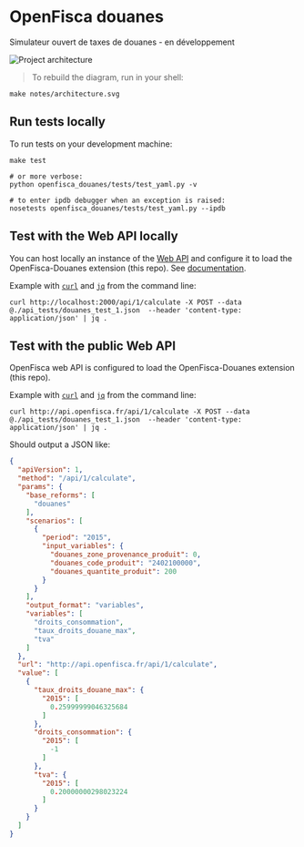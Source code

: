 # OpenFisca douanes

Simulateur ouvert de taxes de douanes - en développement

![Project architecture](https://rawgit.com/openfisca/openfisca-douanes/master/notes/architecture.svg)

> To rebuild the diagram, run in your shell:
```
make notes/architecture.svg
```

## Run tests locally

To run tests on your development machine:

```
make test

# or more verbose:
python openfisca_douanes/tests/test_yaml.py -v

# to enter ipdb debugger when an exception is raised:
nosetests openfisca_douanes/tests/test_yaml.py --ipdb
```

## Test with the Web API locally

You can host locally an instance of the [Web API](https://github.com/openfisca/openfisca-web-api) and configure it
to load the OpenFisca-Douanes extension (this repo).
See [documentation](http://doc.openfisca.fr/openfisca-web-api/index.html).

Example with [`curl`](http://curl.haxx.se/) and [`jq`](https://stedolan.github.io/jq/) from the command line:

```
curl http://localhost:2000/api/1/calculate -X POST --data @./api_tests/douanes_test_1.json  --header 'content-type: application/json' | jq .
```

## Test with the public Web API

OpenFisca web API is configured to load the OpenFisca-Douanes extension (this repo).

Example with [`curl`](http://curl.haxx.se/) and [`jq`](https://stedolan.github.io/jq/) from the command line:

```
curl http://api.openfisca.fr/api/1/calculate -X POST --data @./api_tests/douanes_test_1.json  --header 'content-type: application/json' | jq .
```

Should output a JSON like:

```json
{
  "apiVersion": 1,
  "method": "/api/1/calculate",
  "params": {
    "base_reforms": [
      "douanes"
    ],
    "scenarios": [
      {
        "period": "2015",
        "input_variables": {
          "douanes_zone_provenance_produit": 0,
          "douanes_code_produit": "2402100000",
          "douanes_quantite_produit": 200
        }
      }
    ],
    "output_format": "variables",
    "variables": [
      "droits_consommation",
      "taux_droits_douane_max",
      "tva"
    ]
  },
  "url": "http://api.openfisca.fr/api/1/calculate",
  "value": [
    {
      "taux_droits_douane_max": {
        "2015": [
          0.25999999046325684
        ]
      },
      "droits_consommation": {
        "2015": [
          -1
        ]
      },
      "tva": {
        "2015": [
          0.20000000298023224
        ]
      }
    }
  ]
}
```
